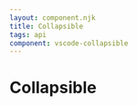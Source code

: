 ```yaml
---
layout: component.njk
title: Collapsible
tags: api
component: vscode-collapsible
---
```


# Collapsible

